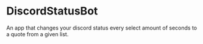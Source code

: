 # DiscordStatusBot
An app that changes your discord status every select amount of seconds to a quote from a given list.
